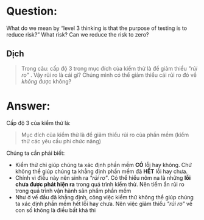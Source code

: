 # **Question:**
What do we mean by “level 3 thinking is that the purpose of testing is to reduce risk?” What risk? Can we reduce the risk to zero?

**<h2>Dịch</h2>**
> Trong câu: cấp độ 3 trong mục đích của kiểm thử là để giảm thiểu *"rủi ro"* . Vậy rủi ro là cái gì? Chúng mình có thể giảm thiểu cái rủi ro đó về *không* được không?

# **Answer:**
Cấp độ 3 của kiểm thử là:

> Mục đích của kiểm thử là để giảm thiểu rủi ro của phần mềm (kiểm thử các yêu cầu phi chức năng)

Chúng ta cần phải biết:

- Kiểm thử chỉ giúp chúng ta xác định phần mềm **CÓ** lỗi hay không. Chứ không thể giúp chúng ta khẳng định phần mềm đã **HẾT** lỗi hay chưa.
- Chính vì điều này nên sinh ra *"rủi ro"*. Có thể hiểu nôm na là những **lỗi chưa được phát hiện ra** trong quá trình kiểm thử. Nên tiềm ẩn rủi ro trong quá trình vận hành sản phẩm phần mềm
- Như ở vế đầu đã khẳng định, công việc kiểm thử không thể giúp chúng ta xác định phần mềm hết lỗi hay chưa. Nên việc giảm thiểu *"rủi ro"* về con số không là điều bất khả thi